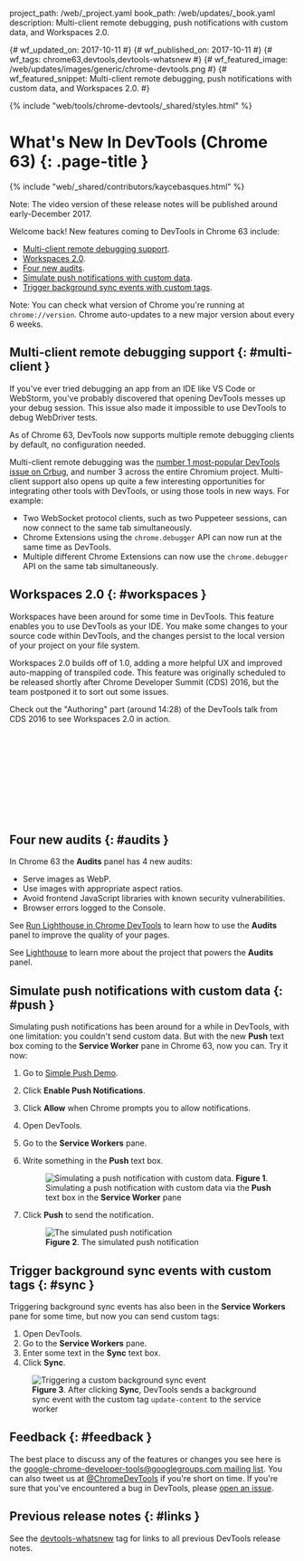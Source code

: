 project_path: /web/_project.yaml
book_path: /web/updates/_book.yaml
description: Multi-client remote debugging, push notifications with custom data, and Workspaces 2.0.

{# wf_updated_on: 2017-10-11 #}
{# wf_published_on: 2017-10-11 #}
{# wf_tags: chrome63,devtools,devtools-whatsnew #}
{# wf_featured_image: /web/updates/images/generic/chrome-devtools.png #}
{# wf_featured_snippet: Multi-client remote debugging, push notifications with custom data, and Workspaces 2.0. #}

{% include "web/tools/chrome-devtools/_shared/styles.html" %}

# What's New In DevTools (Chrome 63) {: .page-title }

{% include "web/_shared/contributors/kaycebasques.html" %}

Note: The video version of these release notes will be published around
early-December 2017.

Welcome back! New features coming to DevTools in Chrome 63 include:

* [Multi-client remote debugging support](#multi-client).
* [Workspaces 2.0](#workspaces).
* [Four new audits](#audits).
* [Simulate push notifications with custom data](#push).
* [Trigger background sync events with custom tags](#sync).

Note: You can check what version of Chrome you're running at
`chrome://version`. Chrome auto-updates to a new major version about every 6
weeks.

## Multi-client remote debugging support {: #multi-client }

If you've ever tried debugging an app from an IDE like VS Code or WebStorm,
you've probably discovered that opening DevTools messes up your debug session.
This issue also made it impossible to use DevTools to debug WebDriver tests.

As of Chrome 63, DevTools now supports multiple remote debugging clients
by default, no configuration needed.

Multi-client remote debugging was the [number 1 most-popular DevTools issue
on Crbug][Crbug], and number 3 across the entire Chromium project.
Multi-client support also  opens up quite a few interesting opportunities
for integrating other tools with DevTools, or using those tools in new
ways. For example:

[Crbug]: https://crbug.com/129539

* Two WebSocket protocol clients, such as two Puppeteer sessions, can now
  connect to the same tab simultaneously.
* Chrome Extensions using the `chrome.debugger` API can now run at the same
  time as DevTools.
* Multiple different Chrome Extensions can now use the `chrome.debugger` API
  on the same tab simultaneously.

## Workspaces 2.0 {: #workspaces }

Workspaces have been around for some time in DevTools. This feature enables
you to use DevTools as your IDE. You make some changes to your source code
within DevTools, and the changes persist to the local version of your
project on your file system.

Workspaces 2.0 builds off of 1.0, adding a more helpful UX and improved
auto-mapping of transpiled code.
This feature was originally scheduled to be released shortly after
Chrome Developer Summit (CDS) 2016, but the team postponed it to sort out
some issues.

Check out the "Authoring" part (around 14:28) of the DevTools talk from
CDS 2016 to see Workspaces 2.0 in action.

<div class="video-wrapper-full-width">
  <iframe class="devsite-embedded-youtube-video" data-video-id="HF1luRD4Qmk"
          data-autohide="1" data-showinfo="0" frameborder="0"
          data-start="868" allowfullscreen>
  </iframe>
</div>

## Four new audits {: #audits }

In Chrome 63 the **Audits** panel has 4 new audits:

* Serve images as WebP.
* Use images with appropriate aspect ratios.
* Avoid frontend JavaScript libraries with known security vulnerabilities.
* Browser errors logged to the Console.

See [Run Lighthouse in Chrome DevTools][Audits] to learn how to use the
**Audits** panel to improve the quality of your pages.

[Audits]: /web/tools/lighthouse/#devtools

See [Lighthouse][LH] to learn more about the project that powers the
**Audits** panel.

[LH]: /web/tools/lighthouse/

## Simulate push notifications with custom data {: #push }

Simulating push notifications has been around for a while in DevTools,
with one limitation: you couldn't send custom data. But with
the new **Push** text box coming to the **Service Worker** pane in Chrome 63,
now you can. Try it now:

1. Go to [Simple Push Demo](https://gauntface.github.io/simple-push-demo/).
1. Click **Enable Push Notifications**.
1. Click **Allow** when Chrome prompts you to allow notifications.
1. Open DevTools.
1. Go to the **Service Workers** pane.
1. Write something in the **Push** text box.

     <figure>
       <img src="/web/updates/images/2017/10/push-text.png"
            alt="Simulating a push notification with custom data."
       <figcaption>
         <b>Figure 1</b>. Simulating a push notification with custom data
         via the <b>Push</b> text box in the <b>Service Worker</b> pane
       </figcaption>
     </figure>

1. Click **Push** to send the notification.

     <figure>
       <img src="/web/updates/images/2017/10/push-result.png"
            alt="The simulated push notification"/>
       <figcaption>
         <b>Figure 2</b>. The simulated push notification
       </figcaption>
     </figure>

## Trigger background sync events with custom tags {: #sync }

Triggering background sync events has also been in the **Service Workers**
pane for some time, but now you can send custom tags:

1. Open DevTools.
1. Go to the **Service Workers** pane.
1. Enter some text in the **Sync** text box.
1. Click **Sync**.

<figure>
  <img src="/web/updates/images/2017/10/sync.png"
       alt="Triggering a custom background sync event"/>
  <figcaption>
    <b>Figure 3</b>. After clicking <b>Sync</b>, DevTools sends a background
    sync event with the custom tag <code>update-content</code> to the service
    worker
  </figcaption>
</figure>

## Feedback {: #feedback }

The best place to discuss any of the features or changes you see here is
the [google-chrome-developer-tools@googlegroups.com mailing list][ML]. You
can also tweet us at [@ChromeDevTools](https://twitter.com/chromedevtools) if
you're short on time. If you're sure that you've encountered a bug in
DevTools, please [open an issue](https://crbug.com/new).

[ML]: https://groups.google.com/forum/#!forum/google-chrome-developer-tools

## Previous release notes {: #links }

See the [devtools-whatsnew][tag] tag for links to all previous DevTools
release notes.

[tag]: /web/updates/tags/devtools-whatsnew
